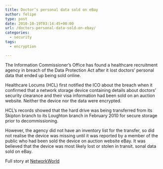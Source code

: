 ```yaml
---
title: Doctor’s personal data sold on eBay
author: felipe
type: post
date: 2010-10-19T03:14:45+00:00
url: /doctors-personal-data-sold-on-ebay/
categories:
  - security
tags:
  - encryption

---
```

The Information Commissioner&#8217;s Office has found a healthcare recruitment agency in breach of the Data Protection Act after it lost doctors&#8217; personal data that ended up being sold online.<!--more-->

Healthcare Locums (HCL) first notified the ICO about the breach when it confirmed that a network storage device containing details about doctors&#8217; security clearance and their visa information had been sold on an auction website. Neither the device nor the data were encrypted.

HCL&#8217;s records showed that the hard drive was being transferred from its Skipton branch to its Loughton branch in February 2010 for secure storage prior to decommissioning.

However, the agency did not have an inventory list for the transfer, so did not realise the device was missing until it was reported by a member of the public who had been sold the device on auction website eBay. It was believed that the device was most likely lost or stolen in transit. sonal data sold on eBay.

Full story at [NetworkWorld][1]

 [1]: http://www.networkworld.com/news/2010/101510-unencrypted-doctors-personal-data-sold.html?source=nww_rss
